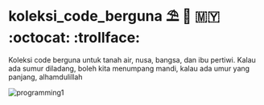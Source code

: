 # koleksi_code_berguna  :parasol_on_ground: :floppy_disk: :malaysia: :octocat: :trollface:
Koleksi code berguna untuk tanah air, nusa, bangsa, dan ibu pertiwi. Kalau ada sumur diladang, boleh kita menumpang mandi, kalau ada umur yang panjang, alhamdulillah



![programming1](https://user-images.githubusercontent.com/21170527/104544755-8222c580-5663-11eb-96d4-b917a05ce487.gif)

